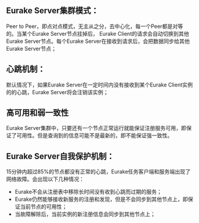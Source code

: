 ## Eurake Server集群模式：
Peer to Peer，即点对点模式，无主从之分，去中心化，每一个Peer都是对等的。当某个Eurake Server节点挂掉后，
Eurake Client的请求会自动切换到其他Eurake Server节点。每个Eurake Server在接收到请求后，会把数据同步给其他Eurake Server节点；

## 心跳机制：
默认情况下，如果Eurake Server在一定时间内没有接收到某个Eurake Client实例的的心跳，Eurake Server将会注销该实例；

## 高可用和弱一致性
Eurake Server集群中，只要还有一个节点正常运行就能保证注册服务可用，即保证了可用性。但是查询到的信息可能不是最新的，即不能保证强一致性。

## Eurake Server自我保护机制：
15分钟内超过85%的节点都没有正常的心跳，Eurake任务客户端和服务端出现了网络故障。会出现以下几种情况：
- Eurake不会从注册表中移除长时间没有收到心跳而过期的服务；
- Eurake仍然能够接收新服务的注册和发现，但是不会同步到其他节点上，即保证当前节点的可用性；
- 当故障解除后，当前实例的新注册信息会同步到其他节点上；

